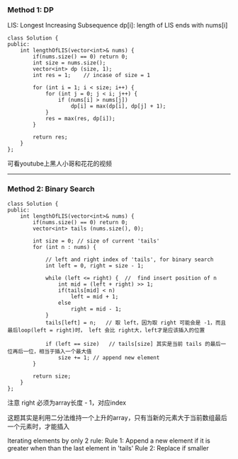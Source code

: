 ### Method 1: DP

LIS: Longest Increasing Subsequence
dp[i]: length of LIS ends with nums[i]

```
class Solution {
public:
    int lengthOfLIS(vector<int>& nums) {
        if(nums.size() == 0) return 0;
        int size = nums.size();
        vector<int> dp (size, 1);
        int res = 1;    // incase of size = 1

        for (int i = 1; i < size; i++) {
            for (int j = 0; j < i; j++) {
                if (nums[i] > nums[j])
                    dp[i] = max(dp[i], dp[j] + 1);
            }
            res = max(res, dp[i]);
        }
        
        return res;
    }
};
```

可看youtube上黑人小哥和花花的视频

---

### Method 2: Binary Search
```
class Solution {
public:
    int lengthOfLIS(vector<int>& nums) {
        if(nums.size() == 0) return 0;
        vector<int> tails (nums.size(), 0);
        
        int size = 0; // size of current 'tails'
        for (int n : nums) {
            
            // left and right index of 'tails', for binary search
            int left = 0, right = size - 1;
            
            while (left <= right) {  //  find insert position of n
                int mid = (left + right) >> 1;
                if(tails[mid] < n)
                    left = mid + 1;
                else
                    right = mid - 1;
            }
            tails[left] = n;   // 取 left，因为取 right 可能会是 -1，而且最后loop(left = right)时， left 会比 right大，left才是应该插入的位置
            
            if (left == size)   // tails[size] 其实是当前 tails 的最后一位再后一位，相当于插入一个最大值
                size += 1; // append new element
        }
        
        return size;
    }
};
```
注意 right 必须为array长度 - 1，对应index

这题其实是利用二分法维持一个上升的array，只有当新的元素大于当前数组最后一个元素时，才能插入

Iterating elements by only 2 rule:
Rule 1: Append a new element if it is greater when than the last element in 'tails'
Rule 2: Replace if smaller

